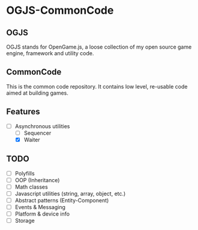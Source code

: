 # OGJS-CommonCode

## OGJS

OGJS stands for OpenGame.js, a loose collection of my open source game engine, framework and utility code.

## CommonCode

This is the common code repository. It contains low level, re-usable code aimed at building games.

## Features

* [ ] Asynchronous utilities
  * [ ] Sequencer
  * [x] Waiter

## TODO

* [ ] Polyfills
* [ ] OOP (Inheritance)
* [ ] Math classes
* [ ] Javascript utilities (string, array, object, etc.)
* [ ] Abstract patterns (Entity-Component)
* [ ] Events & Messaging
* [ ] Platform & device info
* [ ] Storage